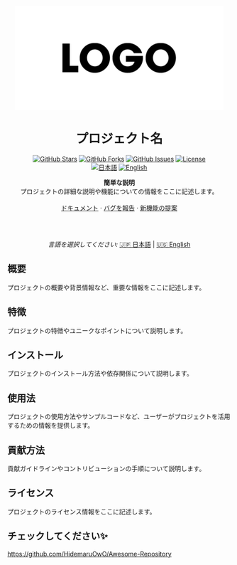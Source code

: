 <p align="center">
  <img src="sample-logo-470x235-1.png" alt="Logo">
</p>

<h1 align="center">プロジェクト名</h1>

<p align="center">
  <a href="https://github.com/ユーザー名/リポジトリ"><img src="https://img.shields.io/github/stars/ユーザー名/リポジトリ?style=flat-square" alt="GitHub Stars"></a>
  <a href="https://github.com/ユーザー名/リポジトリ"><img src="https://img.shields.io/github/forks/ユーザー名/リポジトリ?style=flat-square" alt="GitHub Forks"></a>
  <a href="https://github.com/ユーザー名/リポジトリ/issues"><img src="https://img.shields.io/github/issues/ユーザー名/リポジトリ?style=flat-square" alt="GitHub Issues"></a>
  <a href="https://github.com/ユーザー名/リポジトリ/blob/main/LICENSE"><img src="https://img.shields.io/github/license/ユーザー名/リポジトリ?style=flat-square" alt="License"></a>
  <br>
  <a href="README.md"><img src="https://img.shields.io/badge/language-日本語-orange.svg?style=flat-square" alt="日本語"></a>
  <a href="README_EN.md"><img src="https://img.shields.io/badge/language-English-blue.svg?style=flat-square" alt="English"></a>
</p>

<p align="center">
  <strong>簡単な説明</strong>
  <br>
  プロジェクトの詳細な説明や機能についての情報をここに記述します。
    <br>
  <br>
  <a href="https://github.com/ユーザー名/リポジトリ/wiki">ドキュメント</a>
  ·
  <a href="https://github.com/ユーザー名/リポジトリ/issues">バグを報告</a>
  ·
  <a href="https://github.com/ユーザー名/リポジトリ/issues">新機能の提案</a>
</p>

<br>

<br>
<p align="center">
    <em>言語を選択してください:</em>
  <a href="README.md">🇯🇵 日本語</a> |
  <a href="README_EN.md">🇺🇸 English</a>
</p>

## 概要

プロジェクトの概要や背景情報など、重要な情報をここに記述します。

## 特徴

プロジェクトの特徴やユニークなポイントについて説明します。

## インストール

プロジェクトのインストール方法や依存関係について説明します。

## 使用法

プロジェクトの使用方法やサンプルコードなど、ユーザーがプロジェクトを活用するための情報を提供します。

## 貢献方法

貢献ガイドラインやコントリビューションの手順について説明します。

## ライセンス

プロジェクトのライセンス情報をここに記述します。

## チェックしてください✨
https://github.com/HidemaruOwO/Awesome-Repository
